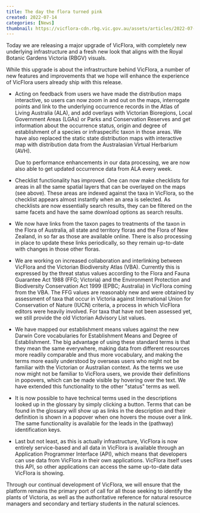 ```yaml
---
title: The day the flora turned pink
created: 2022-07-14
categories: [News]
thumbnail: https://vicflora-cdn.rbg.vic.gov.au/assets/articles/2022-07-14-vicflora-software-upgrade/thumbnail.jpg
---
```


Today we are releasing a major upgrade of VicFlora, with completely new 
underlying infrastructure and a fresh new look that aligns with the Royal 
Botanic Gardens Victoria (RBGV) visuals.<!--more-->

While this upgrade is about the infrastructure behind VicFlora, a number of new 
features and improvements that we hope will enhance the experience of VicFlora 
users already ship with this release.

- Acting on feedback from users we have made the distribution maps interactive, 
    so users can now zoom in and out on the maps, interrogate points and link to 
    the underlying occurrence records in the Atlas of Living Australia (ALA), 
    and add overlays with Victorian Bioregions, Local Government Areas (LGAs) 
    or Parks and Conservation Reserves and get information about the occurrence 
    status, origin and degree of establishment of a species or infraspecific 
    taxon in those areas. We have also replaced the static state distribution 
    maps with interactive map with distribution data from the Australasian 
    Virtual Herbarium (AVH).

    Due to performance enhancements in our data processing, we are now also able 
    to get updated occurrence data from ALA every week.

- Checklist functionality has improved. One can now make checklists for areas in 
    all the same spatial layers that can be overlayed on the maps (see above). 
    These areas are indexed against the taxa in VicFlora, so the checklist 
    appears almost instantly when an area is selected. As checklists are now 
    essentially search results, they can be filtered on the same facets and have 
    the same download options as search results.

- We now have links from the taxon pages to treatments of the taxon in the Flora 
    of Australia, all state and territory floras and the Flora of New Zealand, 
    in so far as those are available online. There is also processing in place 
    to update these links periodically, so they remain up-to-date with changes 
    in those other floras.

- We are working on increased collaboration and interlinking between VicFlora 
    and the Victorian Biodiversity Atlas (VBA). Currently this is expressed by 
    the threat status values according to the Flora and Fauna Guarantee Act 1988 
    (FFG; Victoria) and the Environment Protection and Biodiversity Conservation 
    Act 1999 (EPBC; Australia) in VicFlora coming from the VBA. The FFG values 
    are reasonably new and were obtained by assessment of taxa that occur in 
    Victoria against International Union for Conservation of Nature (IUCN) 
    criteria, a process in which VicFlora editors were heavily involved. 
    For taxa that have not been assessed yet, we still provide the old Victorian 
    Advisory List values.

- We have mapped our establishment means values against the new Darwin Core 
    vocabularies for Establishment Means and Degree of Establishment. The big 
    advantage of using these standard terms is that they mean the same 
    everywhere, making data from different resources more readily comparable 
    and thus more vocabulary, and making the terms more easily understood by 
    overseas users who might not be familiar with the Victorian or Australian 
    context. As the terms we use now might not be familiar to VicFlora users, 
    we provide their definitions in popovers, which can be made visible by 
    hovering over the text. We have extended this functionality to the other 
    "status" terms as well.

- It is now possible to have technical terms used in the descriptions looked up 
    in the glossary by simply clicking a button. Terms that can be found in the 
    glossary will show up as links in the description and their definition is 
    shown in a popover when one hovers the mouse over a link. The same 
    functionality is available for the leads in the (pathway) identification 
    keys.

- Last but not least, as this is actually infrastructure, VicFlora is now 
    entirely service-based and all data in VicFlora is available through an 
    Application Programmer Interface (API), which means that developers can use 
    data from VicFlora in their own applications. VicFlora itself uses this API, 
    so other applications can access the same up-to-date data VicFlora is 
    showing.

Through our continual development of VicFlora, we will ensure that the platform 
remains the primary port of call for all those seeking to identify the plants of 
Victoria, as well as the authoritative reference for natural resource managers 
and secondary and tertiary students in the natural sciences.


